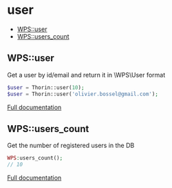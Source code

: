 # user

- [WPS::user](#WPS_user)
- [WPS::users_count](#WPS_users_count)
<a name="WPS_user"></a>
## WPS::user
Get a user by id/email and return it in \WPS\User format

```php
$user = Thorin::user(10);
$user = Thorin::user('olivier.bossel@gmail.com');
```

[Full documentation](/doc/src/functions/user/user.md)

<a name="WPS_users_count"></a>
## WPS::users_count
Get the number of registered users in the DB

```php
WPS:users_count();
// 10
```

[Full documentation](/doc/src/functions/user/users_count.md)
